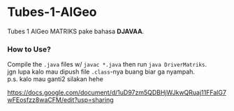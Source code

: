 # Tubes-1-AlGeo
Tubes 1 AlGeo MATRIKS pake bahasa **DJAVAA**.

### How to Use?
Compile the `.java` files w/ `javac *.java` then run `java DriverMatriks`.  
jgn lupa kalo mau dipush file `.class`-nya buang biar ga nyampah.  
p.s. kalo mau ganti2 silakan hehe

https://docs.google.com/document/d/1uD97zm5QDBHjWJkwQRuaj11FFalG7wFEosfzz8waCFM/edit?usp=sharing
